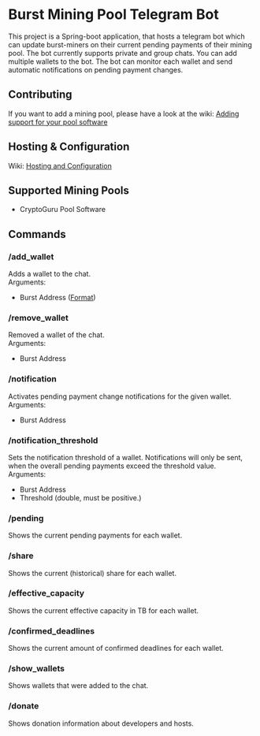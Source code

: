 # Burst Mining Pool Telegram Bot
This project is a Spring-boot application, that hosts a telegram bot 
which can update burst-miners on their current pending payments of their mining pool.
The bot currently supports private and group chats. You can add multiple wallets
to the bot. The bot can monitor each wallet and send automatic notifications on pending
payment changes.

## Contributing
If you want to add a mining pool, please have a look at the wiki: 
[Adding support for your pool software](https://github.com/enoy19/burst-mining-pool-bot/wiki/Adding-support-for-your-pool-software)

## Hosting & Configuration
Wiki: [Hosting and Configuration](https://github.com/enoy19/burst-mining-pool-bot/wiki/Hosting-and-Configuration)

## Supported Mining Pools
 * CryptoGuru Pool Software
 
## Commands
### /add_wallet
Adds a wallet to the chat.\
Arguments:
 * Burst Address ([Format](https://burstwiki.org/wiki/RS_Address_Format))

### /remove_wallet
Removed a wallet of the chat.\
Arguments:
 * Burst Address 

### /notification
Activates pending payment change notifications for the given wallet.\
Arguments:
 * Burst Address
### /notification_threshold
Sets the notification threshold of a wallet. Notifications will only be sent,
when the overall pending payments exceed the threshold value.\
Arguments:
 * Burst Address
 * Threshold (double, must be positive.)
### /pending
Shows the current pending payments for each wallet.

### /share
Shows the current (historical) share for each wallet.

### /effective_capacity
Shows the current effective capacity in TB for each wallet.

### /confirmed_deadlines
Shows the current amount of confirmed deadlines for each wallet.

### /show_wallets
Shows wallets that were added to the chat.

### /donate
Shows donation information about developers and hosts.
